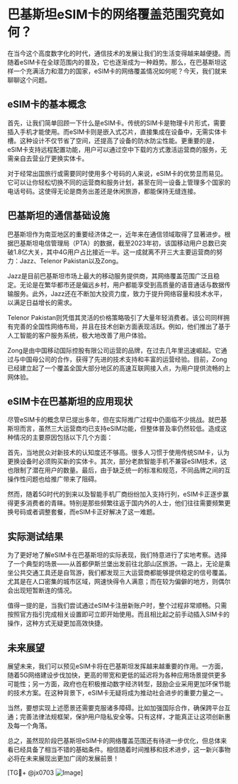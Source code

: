 # 巴基斯坦eSIM卡的网络覆盖范围究竟如何？

在当今这个高度数字化的时代，通信技术的发展让我们的生活变得越来越便捷。而随着eSIM卡在全球范围内的普及，它也逐渐成为一种趋势。那么，在巴基斯坦这样一个充满活力和潜力的国家，eSIM卡的网络覆盖情况如何呢？今天，我们就来聊聊这个问题。

## eSIM卡的基本概念

首先，让我们简单回顾一下什么是eSIM卡。传统的SIM卡是物理卡片形式，需要插入手机才能使用。而eSIM卡则是嵌入式芯片，直接集成在设备中，无需实体卡槽。这种设计不仅节省了空间，还提高了设备的防水防尘性能。更重要的是，eSIM卡支持远程配置功能，用户可以通过空中下载的方式激活运营商的服务，无需亲自去营业厅更换实体卡。

对于经常出国旅行或需要同时使用多个号码的人来说，eSIM卡的优势显而易见。它可以让你轻松切换不同的运营商和服务计划，甚至在同一设备上管理多个国家的电话号码。这使得无论是商务出差还是休闲旅游，都能保持无缝连接。

## 巴基斯坦的通信基础设施

巴基斯坦作为南亚地区的重要经济体之一，近年来在通信领域取得了显著进步。根据巴基斯坦电信管理局（PTA）的数据，截至2023年初，该国移动用户总数已突破1.8亿大关，其中4G用户占比接近一半。这一成就离不开三大主要运营商的努力：Jazz、Telenor Pakistan以及Zong。

Jazz是目前巴基斯坦市场上最大的移动服务提供商，其网络覆盖范围广泛且稳定。无论是在繁华都市还是偏远乡村，用户都能享受到高质量的语音通话与数据传输服务。此外，Jazz还在不断加大投资力度，致力于提升网络容量和技术水平，以满足日益增长的需求。

Telenor Pakistan则凭借其灵活的价格策略吸引了大量年轻消费者。该公司同样拥有完善的全国性网络布局，并且在技术创新方面表现活跃。例如，他们推出了基于人工智能的客户服务系统，极大地改善了用户体验。

Zong是由中国移动国际控股有限公司运营的品牌，在过去几年里迅速崛起。它通过与中国母公司的合作，获得了先进的技术支持和丰富的运营经验。目前，Zong已经建立起了一个覆盖全国大部分地区的高速互联网接入点，为用户提供流畅的上网体验。

## eSIM卡在巴基斯坦的应用现状

尽管eSIM卡的概念早已提出多年，但在实际推广过程中仍面临不少挑战。就巴基斯坦而言，虽然三大运营商均已支持eSIM功能，但整体普及率仍然较低。造成这种情况的主要原因包括以下几个方面：

首先，当地民众对新技术的认知度还不够高。很多人习惯于使用传统SIM卡，认为更换设备时必须购买新的实体卡。其次，部分老款智能手机不兼容eSIM技术，这也限制了潜在用户的数量。最后，由于缺乏统一的标准和规范，不同品牌之间的互操作性问题也给推广带来了阻碍。

然而，随着5G时代的到来以及智能手机厂商纷纷加入支持行列，eSIM卡正逐步赢得更多消费者的青睐。特别是那些频繁往返于国内外的人士，他们往往需要频繁更换号码或者调整套餐，而eSIM卡正好解决了这一难题。

## 实际测试结果

为了更好地了解eSIM卡在巴基斯坦的实际表现，我们特意进行了实地考察。选择了一个典型的场景——从首都伊斯兰堡出发前往北部山区旅游。一路上，无论是乘坐公共交通工具还是自驾游，我们都发现三大运营商都能够提供稳定的信号覆盖。尤其是在人口密集的城市区域，网速快得令人满意；而在较为偏僻的地方，则偶尔会出现短暂断连的情况。

值得一提的是，当我们尝试通过eSIM卡注册新账户时，整个过程非常顺畅。只需按照官方指引完成相关设置即可立即开始使用。而且相比起之前手动插入SIM卡的操作，这种方式无疑更加高效快捷。

## 未来展望

展望未来，我们可以预见eSIM卡将在巴基斯坦发挥越来越重要的作用。一方面，随着5G网络建设步伐加快，更高的带宽和更低的延迟将为各种应用场景提供更多可能性；另一方面，政府也在积极推动数字经济转型，鼓励企业采用更加环保节能的技术方案。在这种背景下，eSIM卡无疑将成为推动社会进步的重要力量之一。

当然，要想实现上述愿景还需要克服诸多障碍。比如加强国际合作，确保跨平台互通；完善法律法规框架，保护用户隐私安全等。只有这样，才能真正让这项创新惠及每一个角落。

总之，虽然现阶段巴基斯坦eSIM卡的网络覆盖范围还有待进一步优化，但总体来看已经具备了相当不错的基础条件。相信随着时间推移和技术进步，这一新兴事物必将在未来展现出更加广阔的发展前景！

[TG💪+ @jx0703 ![Image](https://github.com/user-attachments/assets/dbca1d08-cadb-493c-b0ec-ad6f7a83f270)]